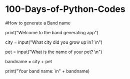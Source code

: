 # 100-Days-of-Python-Codes
#How to generate a Band name

print("Welcome to the band generating app")

city = input("What city did you grow up in? \n")

pet = input("What is the name of your pet? \n")

bandname = city + pet

print("Your band name: \n" + bandname)
